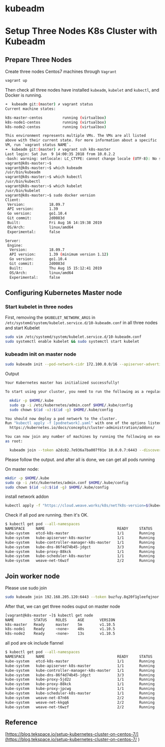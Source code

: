 # kubeadm
# Setup Three Nodes K8s Cluster with Kubeadm

## Prepare Three Nodes

Create three nodes Centos7 machines through `Vagrant`

```bash
vagrant up
```

Then check all three nodes have installed `kubeadm`, `kubelet` and `kubectl`, and Docker is running.

```bash
➜  kubeadm git:(master) ✗ vagrant status
Current machine states:

k8s-master-centos         running (virtualbox)
k8s-node1-centos          running (virtualbox)
k8s-node2-centos          running (virtualbox)

This environment represents multiple VMs. The VMs are all listed
above with their current state. For more information about a specific
VM, run `vagrant status NAME`.
➜  kubeadm git:(master) ✗ vagrant ssh k8s-master
Last login: Sat Jun  9 14:00:35 2018 from 10.0.2.2
-bash: warning: setlocale: LC_CTYPE: cannot change locale (UTF-8): No such file or directory
vagrant@k8s-master:~$
vagrant@k8s-master:~$ which kubeadm
/usr/bin/kubeadm
vagrant@k8s-master:~$ which kubectl
/usr/bin/kubectl
vagrant@k8s-master:~$ which kubelet
/usr/bin/kubelet
vagrant@k8s-master:~$ sudo docker version
Client:
 Version:           18.09.7
 API version:       1.39
 Go version:        go1.10.4
 Git commit:        2d0083d
 Built:             Fri Aug 16 14:19:38 2019
 OS/Arch:           linux/amd64
 Experimental:      false

Server:
 Engine:
  Version:          18.09.7
  API version:      1.39 (minimum version 1.12)
  Go version:       go1.10.4
  Git commit:       2d0083d
  Built:            Thu Aug 15 15:12:41 2019
  OS/Arch:          linux/amd64
  Experimental:     false

```

## Configuring Kubernetes Master node

### Start kubelet in three nodes

First, removing the `$KUBELET_NETWORK_ARGS` in `/etc/systemd/system/kubelet.service.d/10-kubeadm.conf` in all three nodes and start Kubelet

```bash
sudo vim /etc/systemd/system/kubelet.service.d/10-kubeadm.conf
sudo systemctl enable kubelet && sudo systemctl start kubelet
```

### kubeadm init on master node

```bash
sudo kubeadm init --pod-network-cidr 172.100.0.0/16 --apiserver-advertise-address 192.168.205.120
```

Output

```bash
Your Kubernetes master has initialized successfully!

To start using your cluster, you need to run the following as a regular user:

  mkdir -p $HOME/.kube
  sudo cp -i /etc/kubernetes/admin.conf $HOME/.kube/config
  sudo chown $(id -u):$(id -g) $HOME/.kube/config

You should now deploy a pod network to the cluster.
Run "kubectl apply -f [podnetwork].yaml" with one of the options listed at:
  https://kubernetes.io/docs/concepts/cluster-administration/addons/

You can now join any number of machines by running the following on each node
as root:

  kubeadm join --token a2dc82.7e936a7ba007f01e 10.0.0.7:6443 --discovery-token-ca-cert-hash sha256:30aca9f9c04f829a13c925224b34c47df0a784e9ba94e132a983658a70ee2914
```

Please follow the output. and after all is done, we can get all pods running

On master node:

```bash
mkdir -p $HOME/.kube
sudo cp -i /etc/kubernetes/admin.conf $HOME/.kube/config
sudo chown $(id -u):$(id -g) $HOME/.kube/config
```

install network addon

```bash
kubectl apply -f "https://cloud.weave.works/k8s/net?k8s-version=$(kubectl version | base64 | tr -d '\n')"
```

Check if all pod are running. then it's OK.

```bash
$ kubectl get pod --all-namespaces
NAMESPACE     NAME                                 READY     STATUS    RESTARTS   AGE
kube-system   etcd-k8s-master                      1/1       Running   0          2h
kube-system   kube-apiserver-k8s-master            1/1       Running   0          2h
kube-system   kube-controller-manager-k8s-master   1/1       Running   0          2h
kube-system   kube-dns-86f4d74b45-jdgct            3/3       Running   0          2h
kube-system   kube-proxy-88kck                     1/1       Running   0          2h
kube-system   kube-scheduler-k8s-master            1/1       Running   0          2h
kube-system   weave-net-t6wzf                      2/2       Running   0          45s
```

## Join worker node

Please use sudo join

```bash
sudo kubeadm join 192.168.205.120:6443 --token buzfuy.8q20f1gleefqjnor --discovery-token-ca-cert-hash sha256:6844c346b1de821d48747e7a3fd6dc6e408ebbc9018553de85f6704949c03b85
```

After that, we can get three nodes ouput on master node

```bash
[vagrant@k8s-master ~]$ kubectl get node
NAME         STATUS    ROLES     AGE       VERSION
k8s-master   Ready     master    5m        v1.10.5
k8s-node1    Ready     <none>    40s       v1.10.5
k8s-node2    Ready     <none>    13s       v1.10.5
```

all pod are ok include flannel

```bash
$ kubectl get pod --all-namespaces
NAMESPACE     NAME                                 READY     STATUS    RESTARTS   AGE
kube-system   etcd-k8s-master                      1/1       Running   0          2h
kube-system   kube-apiserver-k8s-master            1/1       Running   0          2h
kube-system   kube-controller-manager-k8s-master   1/1       Running   0          2h
kube-system   kube-dns-86f4d74b45-jdgct            3/3       Running   0          2h
kube-system   kube-proxy-5jd2z                     1/1       Running   0          1m
kube-system   kube-proxy-88kck                     1/1       Running   0          2h
kube-system   kube-proxy-jpcwg                     1/1       Running   0          34s
kube-system   kube-scheduler-k8s-master            1/1       Running   0          2h
kube-system   weave-net-87n66                      2/2       Running   0          1m
kube-system   weave-net-kkgq6                      2/2       Running   0          34s
kube-system   weave-net-t6wzf                      2/2       Running   0          3m
```


## Reference

[https://blog.tekspace.io/setup-kubernetes-cluster-on-centos-7/](https://blog.tekspace.io/setup-kubernetes-cluster-on-centos-7/
)
